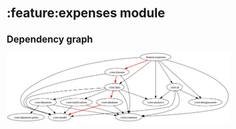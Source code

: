 # :feature:expenses module
## Dependency graph
![Dependency graph](../../docs/images/graphs/dep_graph_feature_expenses.svg)
